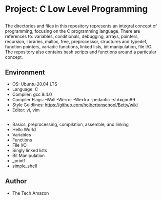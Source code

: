 # Project: C Low Level Programming

##
The directories and files in this repository represents an integral concept of programming, focusing on the C programming language. There are references to: variables, conditionals, debugging, arrays, pointers, recursion, libraries, malloc, free, preprocessor, structures and typedef, function pointers, variadic functions, linked lists, bit manipulation, file I/O. The repository also contains bash scripts and functions around a particular concept.

## Environment

* OS: Ubuntu 20.04 LTS
* Language: C
* Compiler: gcc 9.4.0
* Compiler Flags: -Wall -Werror -Wextra -pedantic -std=gnu89
* Style Guidlines: https://github.com/holbertonschool/Betty/wiki
* Editor: vi, vim

## 

* Basics, preprocessing, compilation, assemble, and linking
* Hello World
* Variables
* Functions
* File I/O
* Singly linked lists
* Bit Manipulation
* _printf
* simple_shell

## Author

* The Tech Amazon
